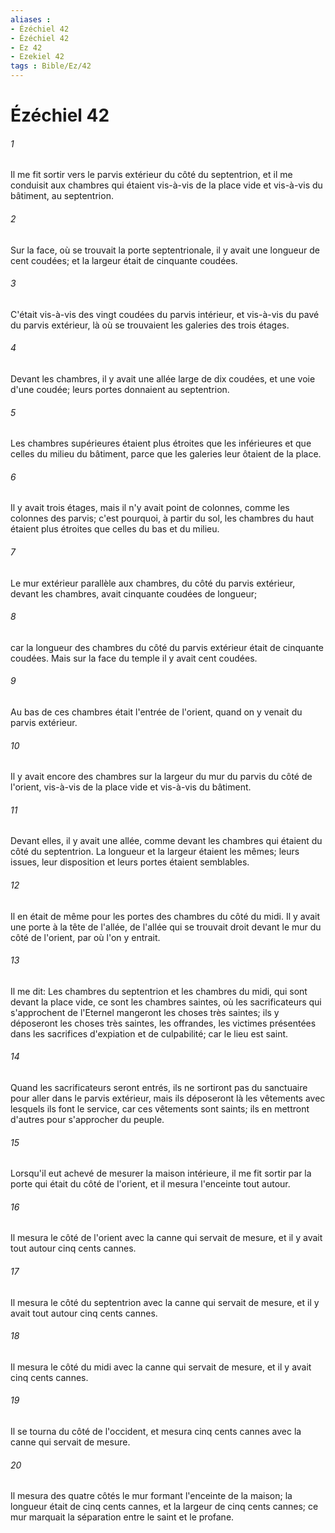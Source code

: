 ```yaml
---
aliases : 
- Ézéchiel 42
- Ézéchiel 42
- Ez 42
- Ezekiel 42
tags : Bible/Ez/42
---
```


# Ézéchiel 42

###### 1
Il me fit sortir vers le parvis extérieur du côté du septentrion, et il me conduisit aux chambres qui étaient vis-à-vis de la place vide et vis-à-vis du bâtiment, au septentrion.
###### 2
Sur la face, où se trouvait la porte septentrionale, il y avait une longueur de cent coudées; et la largeur était de cinquante coudées.
###### 3
C'était vis-à-vis des vingt coudées du parvis intérieur, et vis-à-vis du pavé du parvis extérieur, là où se trouvaient les galeries des trois étages.
###### 4
Devant les chambres, il y avait une allée large de dix coudées, et une voie d'une coudée; leurs portes donnaient au septentrion.
###### 5
Les chambres supérieures étaient plus étroites que les inférieures et que celles du milieu du bâtiment, parce que les galeries leur ôtaient de la place.
###### 6
Il y avait trois étages, mais il n'y avait point de colonnes, comme les colonnes des parvis; c'est pourquoi, à partir du sol, les chambres du haut étaient plus étroites que celles du bas et du milieu.
###### 7
Le mur extérieur parallèle aux chambres, du côté du parvis extérieur, devant les chambres, avait cinquante coudées de longueur;
###### 8
car la longueur des chambres du côté du parvis extérieur était de cinquante coudées. Mais sur la face du temple il y avait cent coudées.
###### 9
Au bas de ces chambres était l'entrée de l'orient, quand on y venait du parvis extérieur.
###### 10
Il y avait encore des chambres sur la largeur du mur du parvis du côté de l'orient, vis-à-vis de la place vide et vis-à-vis du bâtiment.
###### 11
Devant elles, il y avait une allée, comme devant les chambres qui étaient du côté du septentrion. La longueur et la largeur étaient les mêmes; leurs issues, leur disposition et leurs portes étaient semblables.
###### 12
Il en était de même pour les portes des chambres du côté du midi. Il y avait une porte à la tête de l'allée, de l'allée qui se trouvait droit devant le mur du côté de l'orient, par où l'on y entrait.
###### 13
Il me dit: Les chambres du septentrion et les chambres du midi, qui sont devant la place vide, ce sont les chambres saintes, où les sacrificateurs qui s'approchent de l'Eternel mangeront les choses très saintes; ils y déposeront les choses très saintes, les offrandes, les victimes présentées dans les sacrifices d'expiation et de culpabilité; car le lieu est saint.
###### 14
Quand les sacrificateurs seront entrés, ils ne sortiront pas du sanctuaire pour aller dans le parvis extérieur, mais ils déposeront là les vêtements avec lesquels ils font le service, car ces vêtements sont saints; ils en mettront d'autres pour s'approcher du peuple.
###### 15
Lorsqu'il eut achevé de mesurer la maison intérieure, il me fit sortir par la porte qui était du côté de l'orient, et il mesura l'enceinte tout autour.
###### 16
Il mesura le côté de l'orient avec la canne qui servait de mesure, et il y avait tout autour cinq cents cannes.
###### 17
Il mesura le côté du septentrion avec la canne qui servait de mesure, et il y avait tout autour cinq cents cannes.
###### 18
Il mesura le côté du midi avec la canne qui servait de mesure, et il y avait cinq cents cannes.
###### 19
Il se tourna du côté de l'occident, et mesura cinq cents cannes avec la canne qui servait de mesure.
###### 20
Il mesura des quatre côtés le mur formant l'enceinte de la maison; la longueur était de cinq cents cannes, et la largeur de cinq cents cannes; ce mur marquait la séparation entre le saint et le profane.
